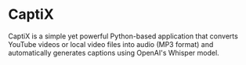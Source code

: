 # CaptiX
CaptiX is a simple yet powerful Python-based application that converts YouTube videos or local video files into audio (MP3 format) and automatically generates captions using OpenAI's Whisper model.

